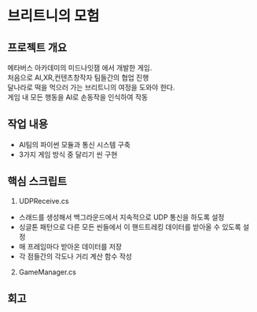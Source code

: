 # 브리트니의 모험
## 프로젝트 개요
메타버스 아카데미의 미드나잇잼 에서 개발한 게임.  
처음으로 AI,XR,컨텐츠창작자 팀들간의 협업 진행  
달나라로 떡을 먹으러 가는 브리트니의 여정을 도와야 한다.  
게임 내 모든 행동을 AI로 손동작을 인식하여 작동
## 작업 내용
- AI팀의 파이썬 모듈과 통신 시스템 구축
- 3가지 게임 방식 중 달리기 씬 구현
## 핵심 스크립트
1. UDPReceive.cs
- 스래드를 생성해서 백그라운드에서 지속적으로 UDP 통신을 하도록 설정
- 싱글톤 패턴으로 다른 모든 씬들에서 이 핸드트레킹 데이터를 받아올 수 있도록 설정
- 매 프레임마다 받아온 데이터를 저장
- 각 점들간의 각도나 거리 계산 함수 작성
2. GameManager.cs

## 회고
